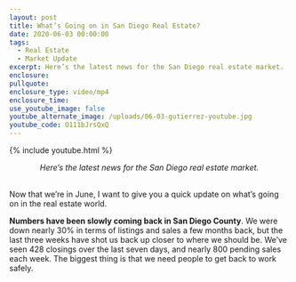```yaml
---
layout: post
title: What’s Going on in San Diego Real Estate?
date: 2020-06-03 00:00:00
tags:
  - Real Estate
  - Market Update
excerpt: Here’s the latest news for the San Diego real estate market.
enclosure:
pullquote:
enclosure_type: video/mp4
enclosure_time:
use_youtube_image: false
youtube_alternate_image: /uploads/06-03-gutierrez-youtube.jpg
youtube_code: O111bJrsQxQ
---
```


{% include youtube.html %}

<center><em>Here’s the latest news for the San Diego real estate market.</em></center>

<br>Now that we’re in June, I want to give you a quick update on what’s going on in the real estate world.

**Numbers have been slowly coming back in San Diego County**. We were down nearly 30% in terms of listings and sales a few months back, but the last three weeks have shot us back up closer to where we should be. We’ve seen 428 closings over the last seven days, and nearly 800 pending sales each week. The biggest thing is that we need people to get back to work safely.